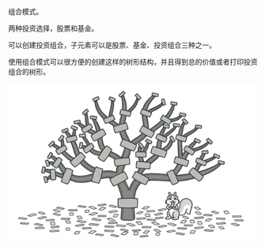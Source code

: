 组合模式。

两种投资选择，股票和基金。

可以创建投资组合，子元素可以是股票、基金、投资组合三种之一。

使用组合模式可以很方便的创建这样的树形结构，并且得到总的价值或者打印投资组合的树形。


![](../../../../../../images/2-3.png)